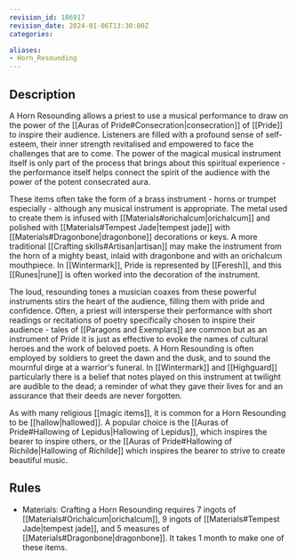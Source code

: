 ```yaml
---
revision_id: 106917
revision_date: 2024-01-06T13:30:00Z
categories:

aliases:
- Horn_Resounding
---
```



## Description
A Horn Resounding allows a priest to use a musical performance to draw on the power of the [[Auras of Pride#Consecration|consecration]] of [[Pride]] to inspire their audience. Listeners are filled with a profound sense of self-esteem, their inner strength revitalised and empowered to face the challenges that are to come. The power of the magical musical instrument itself is only part of the process that brings about this spiritual experience - the performance itself helps connect the spirit of the audience with the power of the potent consecrated aura. 

These items often take the form of a brass instrument - horns or trumpet especially - although any musical instrument is appropriate. The metal used to create them is infused with [[Materials#orichalcum|orichalcum]] and polished with [[Materials#Tempest Jade|tempest jade]] with [[Materials#Dragonbone|dragonbone]] decorations or keys. A more traditional [[Crafting skills#Artisan|artisan]] may make the instrument from the horn of a mighty beast, inlaid with dragonbone and with an orichalcum mouthpiece. In [[Wintermark]], Pride is represented by [[Feresh]], and this [[Runes|rune]] is often worked into the decoration of the instrument.

The loud, resounding tones a musician coaxes from these powerful instruments stirs the heart of the audience, filling them with pride and confidence. Often, a priest will intersperse their performance with short readings or recitations of poetry specifically chosen to inspire their audience - tales of [[Paragons and Exemplars]] are common but as an instrument of Pride it is just as effective to evoke the names of cultural heroes and the work of beloved poets. A Horn Resounding is often employed by soldiers to greet the dawn and the dusk, and to sound the mournful dirge at a warrior's funeral. In [[Wintermark]] and [[Highguard]] particularly there is a belief that notes played on this instrument at twilight are audible to the dead; a reminder of what they gave their lives for and an assurance that their deeds are never forgotten.

As with many religious [[magic items]], it is common for a Horn Resounding to be [[hallow|hallowed]]. A popular choice is the [[Auras of Pride#Hallowing of Lepidus|Hallowing of Lepidus]], which inspires the bearer to inspire others, or the [[Auras of Pride#Hallowing of Richilde|Hallowing of Richilde]] which inspires the bearer to strive to create beautiful music.

## Rules


* Materials: Crafting a Horn Resounding requires 7 ingots of [[Materials#Orichalcum|orichalcum]], 9 ingots of [[Materials#Tempest Jade|tempest jade]], and 5 measures of [[Materials#Dragonbone|dragonbone]]. It takes 1 month to make one of these items.